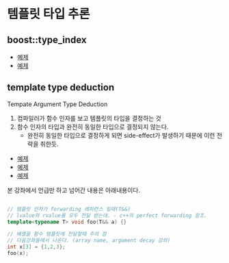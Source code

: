 # 템플릿 타입 추론

## boost::type_index

- [예제](./boost_type_index1.cpp)
- [예제](./boost_type_index2.cpp)

## template type deduction

Tempate Argument Type Deduction  
1. 컴파일러가 함수 인자를 보고 템플릿의 타입을 결정하는 것
2. 함수 인자의 타입과 완전히 동일한 타입으로 결정되지 않는다. 
   - 완전히 동일한 타입으로 결정하게 되면 side-effect가 발생하기 때문에 이런 전략을 취한듯.

- [예제](./type_deduction1.cpp)
- [예제](./type_deduction2.cpp)
- [예제](./type_deduction3.cpp)

본 강좌에서 언급만 하고 넘어간 내용은 아래내용이다.   

```c++

// 템플릿 인자가 forwarding 레퍼런스 일때(T&&)
// lvalue와 rvalue를 모두 전달 받는데. - c++의 perfect forwarding 참조.
template<typename T> void foo(T&& a) {}

// 배열을 함수 템플릿에 전달할때 주의 점
// 다음강좌들에서 나온다. (array name, argument decay 강좌)
int x[3] = {1,2,3};
foo(x);
```